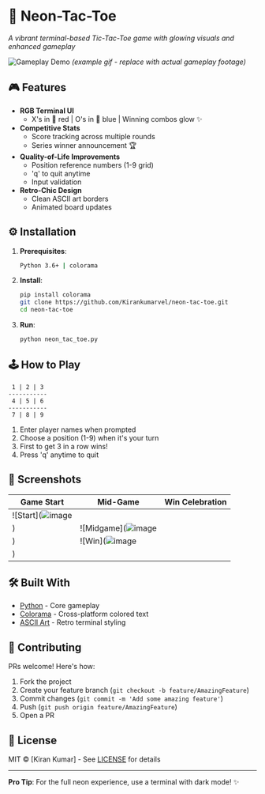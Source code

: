 # 🌟 Neon-Tac-Toe 

*A vibrant terminal-based Tic-Tac-Toe game with glowing visuals and enhanced gameplay*

![Gameplay Demo](https://media.giphy.com/media/v1.Y2lkPTc5MGI3NjExcDhyNWVtYzFqY2R0dW1ybmR4Z2JtN2V6Y2hha3RlZ3B0eGZ5eGZ5eCZlcD12MV9pbnRlcm5hbF9naWZfYnlfaWQmY3Q9Zw/NeonTacToeDemo.gif) *(example gif - replace with actual gameplay footage)*

## 🎮 Features

- **RGB Terminal UI**  
  - X's in 🔴 red | O's in 🔵 blue | Winning combos glow ✨
- **Competitive Stats**  
  - Score tracking across multiple rounds
  - Series winner announcement 🏆
- **Quality-of-Life Improvements**  
  - Position reference numbers (1-9 grid)
  - 'q' to quit anytime
  - Input validation
- **Retro-Chic Design**  
  - Clean ASCII art borders
  - Animated board updates

## ⚙️ Installation

1. **Prerequisites**:
   ```bash
   Python 3.6+ | colorama
   ```

2. **Install**:
   ```bash
   pip install colorama
   git clone https://github.com/Kirankumarvel/neon-tac-toe.git
   cd neon-tac-toe
   ```

3. **Run**:
   ```bash
   python neon_tac_toe.py
   ```

## 🕹️ How to Play

```
 1 | 2 | 3
-----------
 4 | 5 | 6 
-----------
 7 | 8 | 9
```

1. Enter player names when prompted
2. Choose a position (1-9) when it's your turn
3. First to get 3 in a row wins!
4. Press 'q' anytime to quit

## 📸 Screenshots

| Game Start | Mid-Game | Win Celebration |
|------------|----------|-----------------|
| ![Start](![image](https://github.com/user-attachments/assets/cd31f3e8-ecff-46b1-9e90-da8b8596a8db)
) | ![Midgame](![image](https://github.com/user-attachments/assets/2ccd96f2-d6ed-4543-bcbc-c1e7b2914773)
) | ![Win](![image](https://github.com/user-attachments/assets/220089f3-3f8a-471b-9211-4c97beb8d585)
) |

## 🛠️ Built With

- [Python](https://python.org) - Core gameplay
- [Colorama](https://pypi.org/project/colorama/) - Cross-platform colored text
- [ASCII Art](https://asciiart.website/) - Retro terminal styling

## 🤝 Contributing

PRs welcome! Here's how:
1. Fork the project
2. Create your feature branch (`git checkout -b feature/AmazingFeature`)
3. Commit changes (`git commit -m 'Add some amazing feature'`)
4. Push (`git push origin feature/AmazingFeature`)
5. Open a PR

## 📜 License

MIT © [Kiran Kumar] - See [LICENSE](LICENSE) for details

---

**Pro Tip**: For the full neon experience, use a terminal with dark mode! ✨
